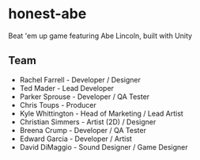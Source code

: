 # honest-abe
Beat 'em up game featuring Abe Lincoln, built with Unity

## Team
- Rachel Farrell - Developer / Designer
- Ted Mader - Lead Developer
- Parker Sprouse - Developer / QA Tester
- Chris Toups - Producer
- Kyle Whittington - Head of Marketing / Lead Artist
- Christian Simmers - Artist (2D) / Designer
- Breena Crump - Developer / QA Tester
- Edward Garcia - Developer / Artist
- David DiMaggio - Sound Designer / Game Designer